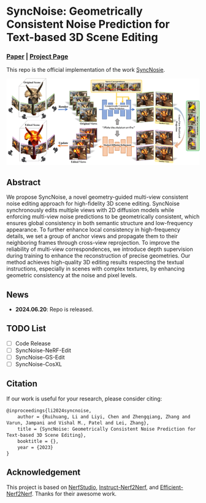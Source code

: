 # SyncNoise: Geometrically Consistent Noise Prediction for Text-based 3D Scene Editing

### [Paper](https://arxiv.org/abs/2203.09744) | [Project Page](https://lslrh.github.io/syncnoise.github.io/)

This repo is the official implementation of the work [SyncNosie](https://lslrh.github.io/syncnoise.github.io/).

<img src="imgs/pipeline.jpg" width="800px"/>

## Abstract
We propose SyncNoise, a novel geometry-guided multi-view consistent noise editing approach for high-fidelity 3D scene editing. SyncNoise synchronously edits multiple views with 2D diffusion models while enforcing multi-view noise predictions to be geometrically consistent, which ensures global consistency in both semantic structure and low-frequency appearance. To further enhance local consistency in high-frequency details, we set a group of anchor views and propagate them to their neighboring frames through cross-view reprojection. To improve the reliability of multi-view correspondences, we introduce depth supervision during training to enhance the reconstruction of precise geometries. Our method achieves high-quality 3D editing results respecting the textual instructions, especially in scenes with complex textures, by enhancing geometric consistency at the noise and pixel levels. 

## News
- **2024.06.20**: Repo is released.

## TODO List
- [ ] Code Release
- [ ] SyncNoise-NeRF-Edit
- [ ] SyncNoise-GS-Edit
- [ ] SyncNoise-CosXL

## Citation
If our work is useful for your research, please consider citing:

    @inproceedings{li2024syncnoise,
        author = {Ruihuang, Li and Liyi, Chen and Zhengqiang, Zhang and Varun, Jampani and Vishal M., Patel and Lei, Zhang},
        title = {SyncNoise: Geometrically Consistent Noise Prediction for Text-based 3D Scene Editing},
        booktitle = {},
        year = {2023}
    }

## Acknowledgement
This project is based on [NerfStudio](https://github.com/nerfstudio-project/nerfstudio), [Instruct-Nerf2Nerf](https://github.com/ayaanzhaque/instruct-nerf2nerf), and [Efficient-Nerf2Nerf](https://github.com/gong-xuan/nerfstudio-en2n). Thanks for their awesome work.

